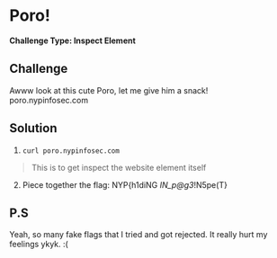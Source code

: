 # Poro!

**Challenge Type: Inspect Element**  

## Challenge

Awww look at this cute Poro, let me give him a snack!
<br>
poro.nypinfosec.com
<br>

## Solution 

1) ``` curl poro.nypinfosec.com ```
> This is to get inspect the website element itself
2) Piece together the flag: NYP{h1diNG _IN_p@g3_!N5pe(T}

## P.S

Yeah, so many fake flags that I tried and got rejected. It really hurt my feelings ykyk. :(